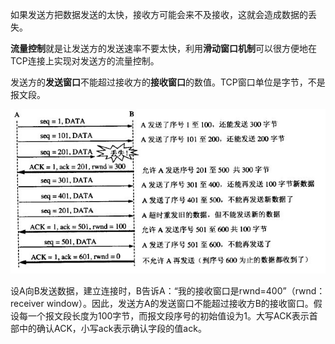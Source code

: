 如果发送方把数据发送的太快，接收方可能会来不及接收，这就会造成数据的丢失。

**流量控制**就是让发送方的发送速率不要太快，利用**滑动窗口机制**可以很方便地在TCP连接上实现对发送方的流量控制。

发送方的**发送窗口**不能超过接收方的**接收窗口**的数值。TCP窗口单位是字节，不是报文段。

![](/assets/00003.png)

设A向B发送数据，建立连接时，B告诉A：“我的接收窗口是rwnd=400”（rwnd：receiver window）。因此，发送方A的发送窗口不能超过接收方B的接收窗口。假设每一个报文段长度为100字节，而报文段序号的初始值设为1。大写ACK表示首部中的确认ACK，小写ack表示确认字段的值ack。



